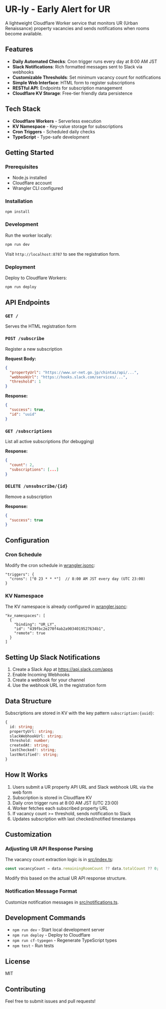 # UR-ly - Early Alert for UR

A lightweight Cloudflare Worker service that monitors UR (Urban Renaissance) property vacancies and sends notifications when rooms become available.

## Features

- **Daily Automated Checks**: Cron trigger runs every day at 8:00 AM JST
- **Slack Notifications**: Rich formatted messages sent to Slack via webhooks
- **Customizable Thresholds**: Set minimum vacancy count for notifications
- **Simple Web Interface**: HTML form to register subscriptions
- **RESTful API**: Endpoints for subscription management
- **Cloudflare KV Storage**: Free-tier friendly data persistence

## Tech Stack

- **Cloudflare Workers** - Serverless execution
- **KV Namespace** - Key-value storage for subscriptions
- **Cron Triggers** - Scheduled daily checks
- **TypeScript** - Type-safe development

## Getting Started

### Prerequisites

- Node.js installed
- Cloudflare account
- Wrangler CLI configured

### Installation

```bash
npm install
```

### Development

Run the worker locally:

```bash
npm run dev
```

Visit `http://localhost:8787` to see the registration form.

### Deployment

Deploy to Cloudflare Workers:

```bash
npm run deploy
```

## API Endpoints

### `GET /`
Serves the HTML registration form

### `POST /subscribe`
Register a new subscription

**Request Body:**
```json
{
  "propertyUrl": "https://www.ur-net.go.jp/chintai/api/...",
  "webhookUrl": "https://hooks.slack.com/services/...",
  "threshold": 1
}
```

**Response:**
```json
{
  "success": true,
  "id": "uuid"
}
```

### `GET /subscriptions`
List all active subscriptions (for debugging)

**Response:**
```json
{
  "count": 2,
  "subscriptions": [...]
}
```

### `DELETE /unsubscribe/{id}`
Remove a subscription

**Response:**
```json
{
  "success": true
}
```

## Configuration

### Cron Schedule

Modify the cron schedule in [wrangler.jsonc](wrangler.jsonc):

```jsonc
"triggers": {
  "crons": ["0 23 * * *"]  // 8:00 AM JST every day (UTC 23:00)
}
```

### KV Namespace

The KV namespace is already configured in [wrangler.jsonc](wrangler.jsonc):

```jsonc
"kv_namespaces": [
  {
    "binding": "UR_LY",
    "id": "439fbc2e270f4ab2a9034019527634b1",
    "remote": true
  }
]
```

## Setting Up Slack Notifications

1. Create a Slack App at https://api.slack.com/apps
2. Enable Incoming Webhooks
3. Create a webhook for your channel
4. Use the webhook URL in the registration form

## Data Structure

Subscriptions are stored in KV with the key pattern `subscription:{uuid}`:

```typescript
{
  id: string;
  propertyUrl: string;
  slackWebhookUrl: string;
  threshold: number;
  createdAt: string;
  lastChecked?: string;
  lastNotified?: string;
}
```

## How It Works

1. Users submit a UR property API URL and Slack webhook URL via the web form
2. Subscription is stored in Cloudflare KV
3. Daily cron trigger runs at 8:00 AM JST (UTC 23:00)
4. Worker fetches each subscribed property URL
5. If vacancy count >= threshold, sends notification to Slack
6. Updates subscription with last checked/notified timestamps

## Customization

### Adjusting UR API Response Parsing

The vacancy count extraction logic is in [src/index.ts](src/index.ts):

```typescript
const vacancyCount = data.remainingRoomCount ?? data.totalCount ?? 0;
```

Modify this based on the actual UR API response structure.

### Notification Message Format

Customize notification messages in [src/notifications.ts](src/notifications.ts).

## Development Commands

- `npm run dev` - Start local development server
- `npm run deploy` - Deploy to Cloudflare
- `npm run cf-typegen` - Regenerate TypeScript types
- `npm test` - Run tests

## License

MIT

## Contributing

Feel free to submit issues and pull requests!
